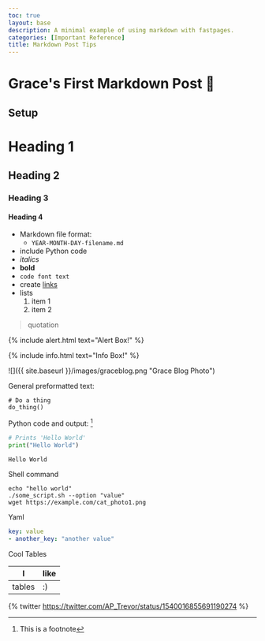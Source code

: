 ```yaml
---
toc: true
layout: base
description: A minimal example of using markdown with fastpages.
categories: [Important Reference]
title: Markdown Post Tips
---
```

# Grace's First Markdown Post 🤪

## Setup

# Heading 1
## Heading 2
### Heading 3
#### Heading 4

- Markdown file format: 
    - `YEAR-MONTH-DAY-filename.md`
- include Python code
- *italics*
- **bold**
- `code font text`
- create [links](https://github.com/gwang1224/repository_1)
- lists
    1. item 1
    2. item 2

> quotation

{% include alert.html text="Alert Box!" %}

{% include info.html text="Info Box!" %}

![]({{ site.baseurl }}/images/graceblog.png "Grace Blog Photo")

General preformatted text:

    # Do a thing
    do_thing()

Python code and output: [^1]

```python
# Prints 'Hello World'
print("Hello World")
```

    Hello World

Shell command
```shell
echo "hello world"
./some_script.sh --option "value"
wget https://example.com/cat_photo1.png
```

Yaml
```yaml
key: value
- another_key: "another value"
```

Cool Tables

| I | like |
|-|-|
| tables | :) |

{% twitter https://twitter.com/AP_Trevor/status/1540016855691190274 %}

[^1]: This is a footnote
